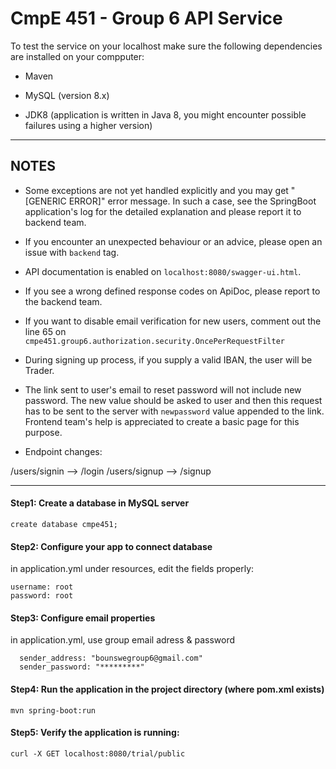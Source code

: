 # CmpE 451 - Group 6 API Service

To test the service on your localhost make sure the following dependencies are installed on your compputer:

- Maven

- MySQL (version 8.x)

- JDK8 (application is written in Java 8, you might encounter possible failures using a higher version)

---
## NOTES

- Some exceptions are not yet handled explicitly and you may get "[GENERIC ERROR]" error
message. In such a case, see the SpringBoot application's log for the detailed explanation and
please report it to backend team.

- If you encounter an unexpected behaviour or an advice, please open an issue with `backend` tag.

- API documentation is enabled on `localhost:8080/swagger-ui.html`.

- If you see a wrong defined response codes on ApiDoc, please report to the backend team.

- If you want to disable email verification for new users, comment out the line 65 on `cmpe451.group6.authorization.security.OncePerRequestFilter`

- During signing up process, if you supply a valid IBAN, the user will be Trader.

- The link sent to user's email to reset password will not include new password. The new value
should be asked to user and then this request has to be sent to the server with `newpassword` value
appended to the link. Frontend team's help is appreciated to create a basic page for this purpose. 

- Endpoint changes:

/users/signin --> /login
/users/signup --> /signup

---

#### Step1: Create a database in MySQL server

```mysql
create database cmpe451;
```

#### Step2: Configure your app to connect database
in application.yml under resources, edit the fields properly:
```
username: root
password: root
```

#### Step3: Configure email properties 
in application.yml, use group email adress & password
```
  sender_address: "bounswegroup6@gmail.com"
  sender_password: "*********"
```

#### Step4: Run the application in the project directory (where pom.xml exists)
```
mvn spring-boot:run
```

#### Step5: Verify the application is running:

```
curl -X GET localhost:8080/trial/public
```



